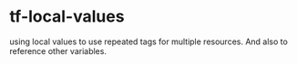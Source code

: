# tf-local-values
using local values to use repeated tags for multiple resources. And also to reference other variables.
